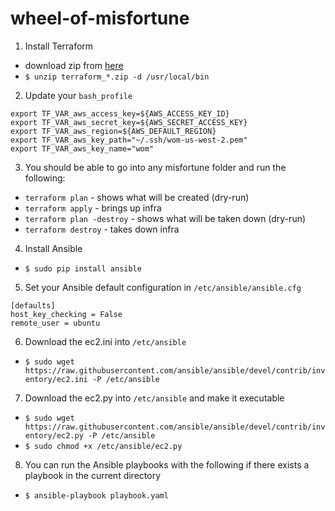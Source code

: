# wheel-of-misfortune

1. Install Terraform

  * download zip from [here](https://www.terraform.io/downloads.html)
  * `$ unzip terraform_*.zip -d /usr/local/bin`

2. Update your `bash_profile`

  ```
  export TF_VAR_aws_access_key=${AWS_ACCESS_KEY_ID}
  export TF_VAR_aws_secret_key=${AWS_SECRET_ACCESS_KEY}
  export TF_VAR_aws_region=${AWS_DEFAULT_REGION}
  export TF_VAR_aws_key_path="~/.ssh/wom-us-west-2.pem"
  export TF_VAR_aws_key_name="wom"
  ```

3. You should be able to go into any misfortune folder and run the following:

  * `terraform plan` - shows what will be created (dry-run)
  * `terraform apply` - brings up infra
  * `terraform plan -destroy` - shows what will be taken down (dry-run)
  * `terraform destroy` - takes down infra

4. Install Ansible

  * `$ sudo pip install ansible`
  
5. Set your Ansible default configuration in `/etc/ansible/ansible.cfg`

  ```
  [defaults]
  host_key_checking = False
  remote_user = ubuntu
  ```
  
6. Download the ec2.ini into `/etc/ansible`

  * `$ sudo wget https://raw.githubusercontent.com/ansible/ansible/devel/contrib/inventory/ec2.ini -P /etc/ansible`
  
7. Download the ec2.py into `/etc/ansible` and make it executable

  * `$ sudo wget https://raw.githubusercontent.com/ansible/ansible/devel/contrib/inventory/ec2.py -P /etc/ansible`
  * `$ sudo chmod +x /etc/ansible/ec2.py`
  
8. You can run the Ansible playbooks with the following if there exists a playbook in the current directory

  * `$ ansible-playbook playbook.yaml`
